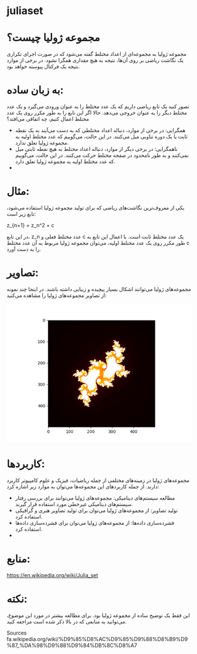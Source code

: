 # juliaset
# مجموعه ژولیا چیست؟

مجموعه ژولیا به مجموعه‌ای از اعداد مختلط گفته می‌شود که در صورت اجرای تکراری یک نگاشت ریاضی بر روی آن‌ها، نتیجه به هیچ مقداری همگرا نشود. در برخی از موارد نتیجه یک فرکتال پیوسته خواهد بود.

# به زبان ساده:

تصور کنید یک تابع ریاضی داریم که یک عدد مختلط را به عنوان ورودی می‌گیرد و یک عدد مختلط دیگر را به عنوان خروجی می‌دهد. حالا اگر این تابع را به طور مکرر روی یک عدد مختلط اعمال کنیم، چه اتفاقی می‌افتد؟

- همگرایی: در برخی از موارد، دنباله اعداد مختلطی که به دست می‌آیند به یک نقطه ثابت یا یک دوره تناوبی میل می‌کنند. در این حالت، می‌گوییم که عدد مختلط اولیه به مجموعه ژولیا تعلق ندارد.
- ناهمگرایی: در برخی دیگر از موارد، دنباله اعداد مختلط به هیچ نقطه ثابتی میل نمی‌کنند و به طور نامحدود در صفحه مختلط حرکت می‌کنند. در این حالت، می‌گوییم که عدد مختلط اولیه به مجموعه ژولیا تعلق دارد.
- 
# مثال:

یکی از معروف‌ترین نگاشت‌های ریاضی که برای تولید مجموعه ژولیا استفاده می‌شود، تابع زیر است:

z_{n+1} = z_n^2 + c

در این تابع، z_n عدد مختلط فعلی و c یک عدد مختلط ثابت است. با اعمال این تابع به طور مکرر روی یک عدد مختلط اولیه، می‌توان مجموعه ژولیا مربوط به آن عدد مختلط c را به دست آورد.

# تصاویر:

مجموعه‌های ژولیا می‌توانند اشکال بسیار پیچیده و زیبایی داشته باشند. در اینجا چند نمونه از تصاویر مجموعه‌های ژولیا را مشاهده می‌کنید:

<!-- ![Julia set](https://upload.wikimedia.org/wikipedia/commons/4/4a/Julia_-0.835_-0.2321.png) -->
![Julia set](https://github.com/sohrabkhanbadr/juliaset/blob/main/Figure_1.png)

# کاربردها:

مجموعه‌های ژولیا در زمینه‌های مختلفی از جمله ریاضیات، فیزیک و علوم کامپیوتر کاربرد دارند. از جمله کاربردهای این مجموعه‌ها می‌توان به موارد زیر اشاره کرد:

- مطالعه سیستم‌های دینامیکی: مجموعه‌های ژولیا می‌توانند برای بررسی رفتار سیستم‌های دینامیکی غیرخطی مورد استفاده قرار گیرند.
- تولید تصاویر: از مجموعه‌های ژولیا می‌توان برای تولید تصاویر هنری و گرافیکی استفاده کرد.
- فشرده‌سازی داده‌ها: از مجموعه‌های ژولیا می‌توان برای فشرده‌سازی داده‌ها استفاده کرد.
- 
# منابع:

https://en.wikipedia.org/wiki/Julia_set


# نکته:

این فقط یک توضیح ساده از مجموعه ژولیا بود. برای مطالعه بیشتر در مورد این موضوع، می‌توانید به منابعی که در بالا ذکر شده است مراجعه کنید.

Sources
fa.wikipedia.org/wiki/%D9%85%D8%AC%D9%85%D9%88%D8%B9%D9%87_%DA%98%D9%88%D9%84%DB%8C%D8%A7
